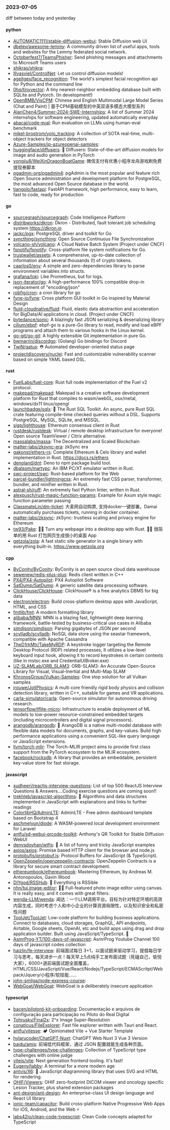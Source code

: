 ### 2023-07-05
diff between today and yesterday

#### python
* [AUTOMATIC1111/stable-diffusion-webui](https://github.com/AUTOMATIC1111/stable-diffusion-webui): Stable Diffusion web UI
* [dbeley/awesome-lemmy](https://github.com/dbeley/awesome-lemmy): A community driven list of useful apps, tools and websites for the Lemmy federated social network.
* [Octoberfest7/TeamsPhisher](https://github.com/Octoberfest7/TeamsPhisher): Send phishing messages and attachments to Microsoft Teams users
* [shikras/shikra](https://github.com/shikras/shikra): 
* [lllyasviel/ControlNet](https://github.com/lllyasviel/ControlNet): Let us control diffusion models!
* [ageitgey/face_recognition](https://github.com/ageitgey/face_recognition): The world's simplest facial recognition api for Python and the command line
* [0hq/tinyvector](https://github.com/0hq/tinyvector): A tiny nearest-neighbor embedding database built with SQLite and Pytorch. (In development!)
* [OpenBMB/VisCPM](https://github.com/OpenBMB/VisCPM): Chinese and English Multimodal Large Model Series (Chat and Paint) | 基于CPM基础模型的中英双语多模态大模型系列
* [AlanChen4/Summer-2024-SWE-Internships](https://github.com/AlanChen4/Summer-2024-SWE-Internships): A list of Summer 2024 internships for software engineering, updated automatically everyday
* [abacaj/code-eval](https://github.com/abacaj/code-eval): Run evaluation on LLMs using human-eval benchmark
* [mikel-brostrom/yolo_tracking](https://github.com/mikel-brostrom/yolo_tracking): A collection of SOTA real-time, multi-object trackers for object detectors
* [Azure-Samples/jp-azureopenai-samples](https://github.com/Azure-Samples/jp-azureopenai-samples): 
* [huggingface/diffusers](https://github.com/huggingface/diffusers): 🤗 Diffusers: State-of-the-art diffusion models for image and audio generation in PyTorch
* [yongjiu8/WeiXinDragonBoatGame](https://github.com/yongjiu8/WeiXinDragonBoatGame): 微信支付有优惠小程序龙舟游戏刷免费提现券脚本
* [pgadmin-org/pgadmin4](https://github.com/pgadmin-org/pgadmin4): pgAdmin is the most popular and feature rich Open Source administration and development platform for PostgreSQL, the most advanced Open Source database in the world.
* [tiangolo/fastapi](https://github.com/tiangolo/fastapi): FastAPI framework, high performance, easy to learn, fast to code, ready for production

#### go
* [sourcegraph/sourcegraph](https://github.com/sourcegraph/sourcegraph): Code Intelligence Platform
* [distribworks/dkron](https://github.com/distribworks/dkron): Dkron - Distributed, fault tolerant job scheduling system https://dkron.io
* [jackc/pgx](https://github.com/jackc/pgx): PostgreSQL driver and toolkit for Go
* [syncthing/syncthing](https://github.com/syncthing/syncthing): Open Source Continuous File Synchronization
* [volcano-sh/volcano](https://github.com/volcano-sh/volcano): A Cloud Native Batch System (Project under CNCF)
* [fsnotify/fsnotify](https://github.com/fsnotify/fsnotify): Cross-platform file system notifications for Go.
* [trustwallet/assets](https://github.com/trustwallet/assets): A comprehensive, up-to-date collection of information about several thousands (!) of crypto tokens.
* [caarlos0/env](https://github.com/caarlos0/env): A simple and zero-dependencies library to parse environment variables into structs.
* [grafana/loki](https://github.com/grafana/loki): Like Prometheus, but for logs.
* [json-iterator/go](https://github.com/json-iterator/go): A high-performance 100% compatible drop-in replacement of "encoding/json"
* [robfig/cron](https://github.com/robfig/cron): a cron library for go
* [fyne-io/fyne](https://github.com/fyne-io/fyne): Cross platform GUI toolkit in Go inspired by Material Design
* [fluid-cloudnative/fluid](https://github.com/fluid-cloudnative/fluid): Fluid, elastic data abstraction and acceleration for BigData/AI applications in cloud. (Project under CNCF)
* [bytedance/sonic](https://github.com/bytedance/sonic): A blazingly fast JSON serializing & deserializing library
* [cilium/ebpf](https://github.com/cilium/ebpf): ebpf-go is a pure-Go library to read, modify and load eBPF programs and attach them to various hooks in the Linux kernel.
* [go-git/go-git](https://github.com/go-git/go-git): A highly extensible Git implementation in pure Go.
* [bwmarrin/discordgo](https://github.com/bwmarrin/discordgo): (Golang) Go bindings for Discord
* [TwiN/gatus](https://github.com/TwiN/gatus): ⛑ Automated developer-oriented status page
* [projectdiscovery/nuclei](https://github.com/projectdiscovery/nuclei): Fast and customizable vulnerability scanner based on simple YAML based DSL.

#### rust
* [FuelLabs/fuel-core](https://github.com/FuelLabs/fuel-core): Rust full node implementation of the Fuel v2 protocol.
* [makepad/makepad](https://github.com/makepad/makepad): Makepad is a creative software development platform for Rust that compiles to wasm/webGL, osx/metal, windows/dx11 linux/opengl
* [launchbadge/sqlx](https://github.com/launchbadge/sqlx): 🧰 The Rust SQL Toolkit. An async, pure Rust SQL crate featuring compile-time checked queries without a DSL. Supports PostgreSQL, MySQL, SQLite, and MSSQL.
* [sigp/lighthouse](https://github.com/sigp/lighthouse): Ethereum consensus client in Rust
* [rustdesk/rustdesk](https://github.com/rustdesk/rustdesk): Virtual / remote desktop infrastructure for everyone! Open source TeamViewer / Citrix alternative.
* [massalabs/massa](https://github.com/massalabs/massa): The Decentralized and Scaled Blockchain
* [matter-labs/zksync-era](https://github.com/matter-labs/zksync-era): zkSync era
* [gakonst/ethers-rs](https://github.com/gakonst/ethers-rs): Complete Ethereum & Celo library and wallet implementation in Rust. https://docs.rs/ethers
* [denoland/dnt](https://github.com/denoland/dnt): Deno to npm package build tool.
* [dbalsom/martypc](https://github.com/dbalsom/martypc): An IBM PC/XT emulator written in Rust.
* [swc-project/swc](https://github.com/swc-project/swc): Rust-based platform for the Web
* [parcel-bundler/lightningcss](https://github.com/parcel-bundler/lightningcss): An extremely fast CSS parser, transformer, bundler, and minifier written in Rust.
* [astral-sh/ruff](https://github.com/astral-sh/ruff): An extremely fast Python linter, written in Rust.
* [alexpusch/rust-magic-function-params](https://github.com/alexpusch/rust-magic-function-params): Example for Axum style magic function parameter passing
* [ClassmateLin/dm-ticket](https://github.com/ClassmateLin/dm-ticket): 大麦网自动购票, 支持docker一键部署。Damai automatically purchases tickets, running in docker container.
* [matter-labs/zksync](https://github.com/matter-labs/zksync): zkSync: trustless scaling and privacy engine for Ethereum
* [tw93/Pake](https://github.com/tw93/Pake): 🤱🏻 Turn any webpage into a desktop app with Rust. 🤱🏻 很简单的用 Rust 打包网页生成很小的桌面 App
* [getzola/zola](https://github.com/getzola/zola): A fast static site generator in a single binary with everything built-in. https://www.getzola.org

#### cpp
* [ByConity/ByConity](https://github.com/ByConity/ByConity): ByConity is an open source cloud data warehouse
* [sewenew/redis-plus-plus](https://github.com/sewenew/redis-plus-plus): Redis client written in C++
* [PX4/PX4-Autopilot](https://github.com/PX4/PX4-Autopilot): PX4 Autopilot Software
* [SatDump/SatDump](https://github.com/SatDump/SatDump): A generic satellite data processing software.
* [ClickHouse/ClickHouse](https://github.com/ClickHouse/ClickHouse): ClickHouse® is a free analytics DBMS for big data
* [electron/electron](https://github.com/electron/electron): Build cross-platform desktop apps with JavaScript, HTML, and CSS
* [fmtlib/fmt](https://github.com/fmtlib/fmt): A modern formatting library
* [alibaba/MNN](https://github.com/alibaba/MNN): MNN is a blazing fast, lightweight deep learning framework, battle-tested by business-critical use cases in Alibaba
* [simdjson/simdjson](https://github.com/simdjson/simdjson): Parsing gigabytes of JSON per second
* [scylladb/scylladb](https://github.com/scylladb/scylladb): NoSQL data store using the seastar framework, compatible with Apache Cassandra
* [TheD1rkMtr/TakeMyRDP](https://github.com/TheD1rkMtr/TakeMyRDP): A keystroke logger targeting the Remote Desktop Protocol (RDP) related processes, It utilizes a low-level keyboard input hook, allowing it to record keystrokes in certain contexts (like in mstsc.exe and CredentialUIBroker.exe)
* [UZ-SLAMLab/ORB_SLAM3](https://github.com/UZ-SLAMLab/ORB_SLAM3): ORB-SLAM3: An Accurate Open-Source Library for Visual, Visual-Inertial and Multi-Map SLAM
* [KhronosGroup/Vulkan-Samples](https://github.com/KhronosGroup/Vulkan-Samples): One stop solution for all Vulkan samples
* [jrouwe/JoltPhysics](https://github.com/jrouwe/JoltPhysics): A multi core friendly rigid body physics and collision detection library, written in C++, suitable for games and VR applications.
* [carla-simulator/carla](https://github.com/carla-simulator/carla): Open-source simulator for autonomous driving research.
* [tensorflow/tflite-micro](https://github.com/tensorflow/tflite-micro): Infrastructure to enable deployment of ML models to low-power resource-constrained embedded targets (including microcontrollers and digital signal processors).
* [arangodb/arangodb](https://github.com/arangodb/arangodb): 🥑 ArangoDB is a native multi-model database with flexible data models for documents, graphs, and key-values. Build high performance applications using a convenient SQL-like query language or JavaScript extensions.
* [llvm/torch-mlir](https://github.com/llvm/torch-mlir): The Torch-MLIR project aims to provide first class support from the PyTorch ecosystem to the MLIR ecosystem.
* [facebook/rocksdb](https://github.com/facebook/rocksdb): A library that provides an embeddable, persistent key-value store for fast storage.

#### javascript
* [sudheerj/reactjs-interview-questions](https://github.com/sudheerj/reactjs-interview-questions): List of top 500 ReactJS Interview Questions & Answers....Coding exercise questions are coming soon!!
* [trekhleb/javascript-algorithms](https://github.com/trekhleb/javascript-algorithms): 📝 Algorithms and data structures implemented in JavaScript with explanations and links to further readings
* [ColorlibHQ/AdminLTE](https://github.com/ColorlibHQ/AdminLTE): AdminLTE - Free admin dashboard template based on Bootstrap 4
* [aschmelyun/diode](https://github.com/aschmelyun/diode): A WASM-powered local development environment for Laravel
* [antfu/sd-webui-qrcode-toolkit](https://github.com/antfu/sd-webui-qrcode-toolkit): Anthony's QR Toolkit for Stable Diffusion WebUI
* [denysdovhan/wtfjs](https://github.com/denysdovhan/wtfjs): 🤪 A list of funny and tricky JavaScript examples
* [axios/axios](https://github.com/axios/axios): Promise based HTTP client for the browser and node.js
* [protobufjs/protobuf.js](https://github.com/protobufjs/protobuf.js): Protocol Buffers for JavaScript (& TypeScript).
* [OpenZeppelin/openzeppelin-contracts](https://github.com/OpenZeppelin/openzeppelin-contracts): OpenZeppelin Contracts is a library for secure smart contract development.
* [ethereumbook/ethereumbook](https://github.com/ethereumbook/ethereumbook): Mastering Ethereum, by Andreas M. Antonopoulos, Gavin Wood
* [DIYgod/RSSHub](https://github.com/DIYgod/RSSHub): 🍰 Everything is RSSible
* [nhn/tui.image-editor](https://github.com/nhn/tui.image-editor): 🍞🎨 Full-featured photo image editor using canvas. It is really easy, and it comes with great filters.
* [wenda-LLM/wenda](https://github.com/wenda-LLM/wenda): 闻达：一个LLM调用平台。目标为针对特定环境的高效内容生成，同时考虑个人和中小企业的计算资源局限性，以及知识安全和私密性问题
* [ToolJet/ToolJet](https://github.com/ToolJet/ToolJet): Low-code platform for building business applications. Connect to databases, cloud storages, GraphQL, API endpoints, Airtable, Google sheets, OpenAI, etc and build apps using drag and drop application builder. Built using JavaScript/TypeScript. 🚀
* [AsmrProg-YT/100-days-of-javascript](https://github.com/AsmrProg-YT/100-days-of-javascript): AsmrProg Youtube Channel 100 days of javascript codes collection
* [haizlin/fe-interview](https://github.com/haizlin/fe-interview): 前端面试每日 3+1，以面试题来驱动学习，提倡每日学习与思考，每天进步一点！每天早上5点纯手工发布面试题（死磕自己，愉悦大家），6000+道前端面试题全面覆盖，HTML/CSS/JavaScript/Vue/React/Nodejs/TypeScript/ECMAScritpt/Webpack/Jquery/小程序/软技能……
* [john-smilga/node-express-course](https://github.com/john-smilga/node-express-course): 
* [WebGoat/WebGoat](https://github.com/WebGoat/WebGoat): WebGoat is a deliberately insecure application

#### typescript
* [bacen/pilotord-kit-onboarding](https://github.com/bacen/pilotord-kit-onboarding): Documentação e arquivos de configuração para participação no Piloto do Real Digital
* [Tohrusky/Final2x](https://github.com/Tohrusky/Final2x): 2^x Image Super-Resolution
* [conaticus/FileExplorer](https://github.com/conaticus/FileExplorer): Fast file explorer written with Tauri and React.
* [antfu/vitesse](https://github.com/antfu/vitesse): 🏕 Opinionated Vite + Vue Starter Template
* [hylarucoder/ChatGPT-Nuxt](https://github.com/hylarucoder/ChatGPT-Nuxt): ChatGPT Web Nuxt 3 Vue 3 Version
* [baidu/amis](https://github.com/baidu/amis): 前端低代码框架，通过 JSON 配置就能生成各种页面。
* [type-challenges/type-challenges](https://github.com/type-challenges/type-challenges): Collection of TypeScript type challenges with online judge
* [vitejs/vite](https://github.com/vitejs/vite): Next generation frontend tooling. It's fast!
* [Eugeny/tabby](https://github.com/Eugeny/tabby): A terminal for a more modern age
* [antvis/X6](https://github.com/antvis/X6): 🚀 JavaScript diagramming library that uses SVG and HTML for rendering.
* [OHIF/Viewers](https://github.com/OHIF/Viewers): OHIF zero-footprint DICOM viewer and oncology specific Lesion Tracker, plus shared extension packages
* [ant-design/ant-design](https://github.com/ant-design/ant-design): An enterprise-class UI design language and React UI library
* [ionic-team/capacitor](https://github.com/ionic-team/capacitor): Build cross-platform Native Progressive Web Apps for iOS, Android, and the Web ⚡️
* [labs42io/clean-code-typescript](https://github.com/labs42io/clean-code-typescript): Clean Code concepts adapted for TypeScript
